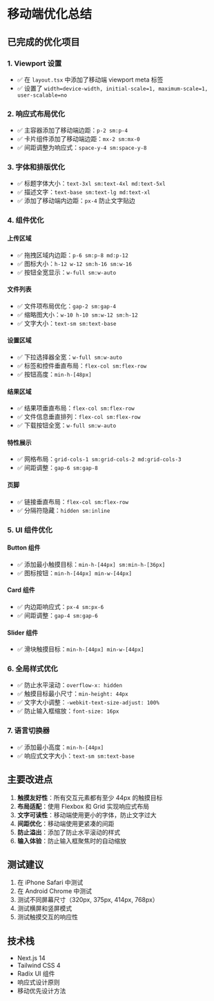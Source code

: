 # 移动端优化总结

## 已完成的优化项目

### 1. Viewport 设置
- ✅ 在 `layout.tsx` 中添加了移动端 viewport meta 标签
- ✅ 设置了 `width=device-width, initial-scale=1, maximum-scale=1, user-scalable=no`

### 2. 响应式布局优化
- ✅ 主容器添加了移动端边距：`p-2 sm:p-4`
- ✅ 卡片组件添加了移动端边距：`mx-2 sm:mx-0`
- ✅ 间距调整为响应式：`space-y-4 sm:space-y-8`

### 3. 字体和排版优化
- ✅ 标题字体大小：`text-3xl sm:text-4xl md:text-5xl`
- ✅ 描述文字：`text-base sm:text-lg md:text-xl`
- ✅ 添加了移动端内边距：`px-4` 防止文字贴边

### 4. 组件优化

#### 上传区域
- ✅ 拖拽区域内边距：`p-6 sm:p-8 md:p-12`
- ✅ 图标大小：`h-12 w-12 sm:h-16 sm:w-16`
- ✅ 按钮全宽显示：`w-full sm:w-auto`

#### 文件列表
- ✅ 文件项布局优化：`gap-2 sm:gap-4`
- ✅ 缩略图大小：`w-10 h-10 sm:w-12 sm:h-12`
- ✅ 文字大小：`text-sm sm:text-base`

#### 设置区域
- ✅ 下拉选择器全宽：`w-full sm:w-auto`
- ✅ 标签和控件垂直布局：`flex-col sm:flex-row`
- ✅ 按钮高度：`min-h-[48px]`

#### 结果区域
- ✅ 结果项垂直布局：`flex-col sm:flex-row`
- ✅ 文件信息垂直排列：`flex-col sm:flex-row`
- ✅ 下载按钮全宽：`w-full sm:w-auto`

#### 特性展示
- ✅ 网格布局：`grid-cols-1 sm:grid-cols-2 md:grid-cols-3`
- ✅ 间距调整：`gap-6 sm:gap-8`

#### 页脚
- ✅ 链接垂直布局：`flex-col sm:flex-row`
- ✅ 分隔符隐藏：`hidden sm:inline`

### 5. UI 组件优化

#### Button 组件
- ✅ 添加最小触摸目标：`min-h-[44px] sm:min-h-[36px]`
- ✅ 图标按钮：`min-h-[44px] min-w-[44px]`

#### Card 组件
- ✅ 内边距响应式：`px-4 sm:px-6`
- ✅ 间距调整：`gap-4 sm:gap-6`

#### Slider 组件
- ✅ 滑块触摸目标：`min-h-[44px] min-w-[44px]`

### 6. 全局样式优化
- ✅ 防止水平滚动：`overflow-x: hidden`
- ✅ 触摸目标最小尺寸：`min-height: 44px`
- ✅ 文字大小调整：`-webkit-text-size-adjust: 100%`
- ✅ 防止输入框缩放：`font-size: 16px`

### 7. 语言切换器
- ✅ 添加最小高度：`min-h-[44px]`
- ✅ 响应式文字大小：`text-sm sm:text-base`

## 主要改进点

1. **触摸友好性**：所有交互元素都有至少 44px 的触摸目标
2. **布局适配**：使用 Flexbox 和 Grid 实现响应式布局
3. **文字可读性**：移动端使用更小的字体，防止文字过大
4. **间距优化**：移动端使用更紧凑的间距
5. **防止溢出**：添加了防止水平滚动的样式
6. **输入体验**：防止输入框聚焦时的自动缩放

## 测试建议

1. 在 iPhone Safari 中测试
2. 在 Android Chrome 中测试
3. 测试不同屏幕尺寸（320px, 375px, 414px, 768px）
4. 测试横屏和竖屏模式
5. 测试触摸交互的响应性

## 技术栈

- Next.js 14
- Tailwind CSS 4
- Radix UI 组件
- 响应式设计原则
- 移动优先设计方法